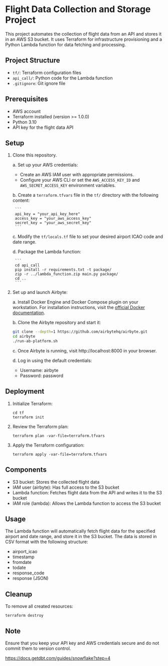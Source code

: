 # Flight Data Collection and Storage Project

This project automates the collection of flight data from an API and stores it in an AWS S3 bucket. It uses Terraform for infrastructure provisioning and a Python Lambda function for data fetching and processing.

## Project Structure

- `tf/`: Terraform configuration files
- `api_call/`: Python code for the Lambda function
- `.gitignore`: Git ignore file

## Prerequisites

- AWS account
- Terraform installed (version >= 1.0.0)
- Python 3.10
- API key for the flight data API

## Setup

1.  Clone this repository.

    a. Set up your AWS credentials:

    - Create an AWS IAM user with appropriate permissions.
    - Configure your AWS CLI or set the `AWS_ACCESS_KEY_ID` and `AWS_SECRET_ACCESS_KEY` environment variables.

    b. Create a `terraform.tfvars` file in the `tf/` directory with the following content:

         ```
         api_key = "your_api_key_here"
         access_key = "your_aws_access_key"
         secret_key = "your_aws_secret_key"
         ```

    c. Modify the `tf/locals.tf` file to set your desired airport ICAO code and date range.

    d. Package the Lambda function:

         ```
         cd api_call
         pip install -r requirements.txt -t package/
         zip -r ../lambda_function.zip main.py package/
         cd ..
         ```

2.  Set up and launch Airbyte:

    a. Install Docker Engine and Docker Compose plugin on your workstation. For installation instructions, visit the [official Docker documentation](https://docs.airbyte.com/deploying-airbyte/docker-compose).

    b. Clone the Airbyte repository and start it:

    ```bash
    git clone --depth=1 https://github.com/airbytehq/airbyte.git
    cd airbyte
    ./run-ab-platform.sh
    ```

    c. Once Airbyte is running, visit http://localhost:8000 in your browser.

    d. Log in using the default credentials:

    - Username: airbyte
    - Password: password

## Deployment

1. Initialize Terraform:

   ```
   cd tf
   terraform init
   ```

2. Review the Terraform plan:

   ```
   terraform plan -var-file=terraform.tfvars
   ```

3. Apply the Terraform configuration:
   ```
   terraform apply -var-file=terraform.tfvars
   ```

## Components

- S3 bucket: Stores the collected flight data
- IAM user (airbyte): Has full access to the S3 bucket
- Lambda function: Fetches flight data from the API and writes it to the S3 bucket
- IAM role (lambda): Allows the Lambda function to access the S3 bucket

## Usage

The Lambda function will automatically fetch flight data for the specified airport and date range, and store it in the S3 bucket. The data is stored in CSV format with the following structure:

- airport_icao
- timestamp
- fromdate
- todate
- response_code
- response (JSON)

## Cleanup

To remove all created resources:

```
terraform destroy
```

## Note

Ensure that you keep your API key and AWS credentials secure and do not commit them to version control.

https://docs.getdbt.com/guides/snowflake?step=4
